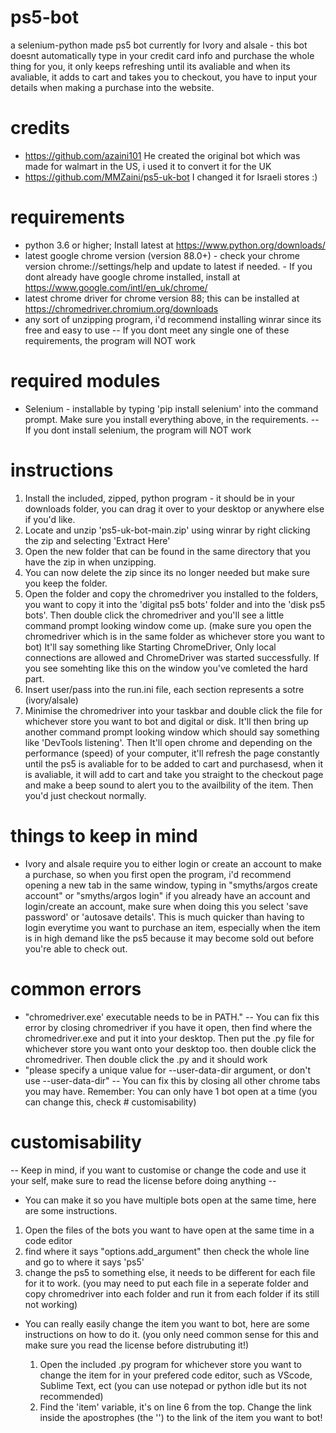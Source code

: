 # ps5-bot
  a selenium-python made ps5 bot currently for Ivory and alsale - this bot doesnt automatically type in your credit card info and purchase the whole thing for you, it only keeps refreshing until its avaliable and when its avaliable, it adds to cart and takes you to checkout, you have to input your details when making a purchase into the website.

# credits
  - https://github.com/azaini101
    He created the original bot which was made for walmart in the US, i used it to convert it for the UK
  - https://github.com/MMZaini/ps5-uk-bot
	I changed it for Israeli stores :)

# requirements
  - python 3.6 or higher; Install latest at https://www.python.org/downloads/
  - latest google chrome version (version 88.0+) - check your chrome version chrome://settings/help and update to latest if needed. - If you dont already have google chrome installed, install at https://www.google.com/intl/en_uk/chrome/
  - latest chrome driver for chrome version 88; this can be installed at https://chromedriver.chromium.org/downloads
  - any sort of unzipping program, i'd recommend installing winrar since its free and easy to use
  -- If you dont meet any single one of these requirements, the program will NOT work
  
# required modules
  - Selenium - installable by typing 'pip install selenium' into the command prompt. Make sure you install everything above, in the requirements.
  -- If you dont install selenium, the program will NOT work
  
# instructions
  1. Install the included, zipped, python program - it should be in your downloads folder, you can drag it over to your desktop or anywhere else if you'd like.
  2. Locate and unzip 'ps5-uk-bot-main.zip' using winrar by right clicking the zip and selecting 'Extract Here'
  3. Open the new folder that can be found in the same directory that you have the zip in when unzipping.
  4. You can now delete the zip since its no longer needed but make sure you keep the folder.
  5. Open the folder and copy the chromedriver you installed to the folders, you want to copy it into the 'digital ps5 bots' folder and into the 'disk ps5 bots'. Then double click the chromedriver and you'll see a little command prompt looking window come up. (make sure you open the chromedriver which is in the same folder as whichever store you want to bot) It'll say something like Starting ChromeDriver, Only local connections are allowed and ChromeDriver was started successfully. If you see somehting like this on the window you've comleted the hard part.
  6. Insert user/pass into the run.ini file, each section represents a sotre (ivory/alsale)
  7. Minimise the chromedriver into your taskbar and double click the file for whichever store you want to bot and digital or disk. It'll then bring up another command prompt looking window which should say something like 'DevTools listening'. Then It'll open chrome and depending on the performance (speed) of your computer, it'll refresh the page constantly until the ps5 is avaliable for to be added to cart and purchasesd, when it is avaliable, it will add to cart and take you straight to the checkout page and make a beep sound to alert you to the availbility of the item. Then you'd just checkout normally.
  
# things to keep in mind
  - Ivory and alsale require you to either login or create an account to make a purchase, so when you first open the program, i'd recommend opening a new tab in the same window, typing in "smyths/argos create account" or "smyths/argos login" if you already have an account and login/create an account, make sure when doing this you select 'save password' or 'autosave details'. This is much quicker than having to login everytime you want to purchase an item, especially when the item is in high demand like the ps5 because it may become sold out before you're able to check out.  

# common errors
  - "chromedriver.exe' executable needs to be in PATH." -- You can fix this error by closing chromedriver if you have it open, then find where the chromedriver.exe and put it into your desktop. Then put the .py file for whichever store you want onto your desktop too. then double click the chromedriver. Then double click the .py and it should work
  - "please specify a unique value for --user-data-dir argument, or don't use --user-data-dir" -- You can fix this by closing all other chrome tabs you may have. Remember: You can only have 1 bot open at a time (you can change this, check # customisability)

# customisability
  -- Keep in mind, if you want to customise or change the code and use it your self, make sure to read the license before doing anything --  
  - You can make it so you have multiple bots open at the same time, here are some instructions.
  
  1. Open the files of the bots you want to have open at the same time in a code editor
  2. find where it says "options.add_argument" then check the whole line and go to where it says 'ps5'  
  3. change the ps5 to something else, it needs to be different for each file for it to work. (you may need  to put each file in a seperate folder and copy chromedriver into each folder and run it from each folder if its still not working)
  - You can really easily change the item you want to bot, here are some instructions on how to do it. (you only need common sense for this and make sure you read the license before distrubuting it!)
  
    1. Open the included .py program for whichever store you want to change the item for in your prefered code editor, such as VScode, Sublime Text, ect (you can use notepad or python idle but its not recommended)
    2. Find the 'item' variable, it's on line 6 from the top. Change the link inside the apostrophes (the '') to the link of the item you want to bot!

